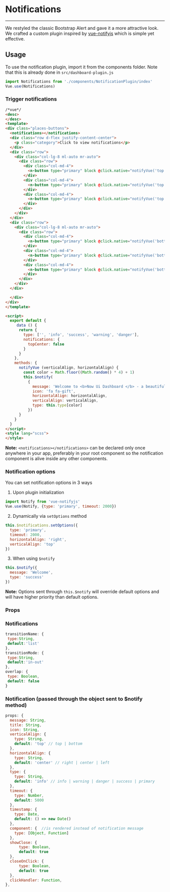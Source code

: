 # Notifications

<hr>

We restyled the classic Bootstrap Alert and gave it a more attractive look.
We crafted a custom plugin inspired by [vue-notifyjs](https://github.com/cristijora/vue-notifyjs) which is simple yet effective.


## Usage
To use the notification plugin, import it from the components folder. Note that this is 
already done in `src/dashboard-plugin.js`
```js
import Notifications from './components/NotificationPlugin/index'
Vue.use(Notifications)
```

### Trigger notifications
```html
/*vue*/
<desc>
</desc>
<template>
<div class="places-buttons">
  <notifications></notifications>
  <div class="row d-flex justify-content-center">
    <p class="category">Click to view notifications</p>
  </div>
  <div class="row">
    <div class="col-lg-8 ml-auto mr-auto">
      <div class="row">
        <div class="col-md-4">
          <n-button type="primary" block @click.native="notifyVue('top','left')">Top Left</n-button>
        </div>
        <div class="col-md-4">
          <n-button type="primary" block @click.native="notifyVue('top','center')">Top Center</n-button>
        </div>
        <div class="col-md-4">
          <n-button type="primary" block @click.native="notifyVue('top','right')">Top Right</n-button>
        </div>
      </div>
    </div>
  </div>
  <div class="row">
    <div class="col-lg-8 ml-auto mr-auto">
      <div class="row">
        <div class="col-md-4">
          <n-button type="primary" block @click.native="notifyVue('bottom','left')">Bottom Left</n-button>
        </div>
        <div class="col-md-4">
          <n-button type="primary" block @click.native="notifyVue('bottom','center')">Bottom Center</n-button>
        </div>
        <div class="col-md-4">
          <n-button type="primary" block @click.native="notifyVue('bottom','right')">Bottom Right</n-button>
        </div>
      </div>
    </div>
  </div>

  </div>
</div>
</template>

<script>
  export default {
     data () {
      return {
        type: ['', 'info', 'success', 'warning', 'danger'],
        notifications: {
          topCenter: false
        }
      }
    },
    methods: {
      notifyVue (verticalAlign, horizontalAlign) {
        const color = Math.floor((Math.random() * 4) + 1)
        this.$notify(
          {
            message: 'Welcome to <b>Now Ui Dashboard </b> - a beautiful freebie for every web developer',
            icon: 'fa fa-gift',
            horizontalAlign: horizontalAlign,
            verticalAlign: verticalAlign,
            type: this.type[color]
          })
      }
    }
  }
</script>
<style lang="scss">
</style>
```

**Note:** `<notifications></notifications>` can be declared only once anywhere in your app,
preferably in your root component so the notification component is alive inside any other components.

### Notification options
You can set notification options in 3 ways

1. Upon plugin initialization

```js
import Notify from 'vue-notifyjs'
Vue.use(Notify, {type: 'primary', timeout: 2000})
```
2. Dynamically via `setOptions` method

```js
this.$notifications.setOptions({
  type: 'primary', 
  timeout: 2000,
  horizontalAlign: 'right',
  verticalAlign: 'top'
})
```

3. When using `$notify`

```js
this.$notify({
  message: 'Welcome',
  type: 'success'
})
```

**Note:** Options sent through `this.$notify` will override default options and will have higher priority than default options.

### Props

### Notifications 

```js
transitionName: {
 type:String,
 default:'list'
},
transitionMode: {
 type:String,
 default:'in-out'
},
overlap: {
 type: Boolean,
 default: false
}
```

### Notification (passed through the object sent to $notify method)
```js
props: {
  message: String,
  title: String,
  icon: String,
  verticalAlign: {
    type: String,
    default: 'top' // top | bottom
  },
  horizontalAlign: {
    type: String,
    default: 'center' // right | center | left
  },
  type: {
    type: String,
    default: 'info' // info | warning | danger | success | primary
  },
  timeout: {
    type: Number,
    default: 5000
  },
  timestamp: {
    type: Date,
    default: () => new Date()
  },
  component: {  //is rendered instead of notification message
    type: [Object, Function]
  },
  showClose: {
      type: Boolean,
      default: true
  },
  closeOnClick: {
      type: Boolean,
      default: true
  },
  clickHandler: Function,
},
```
